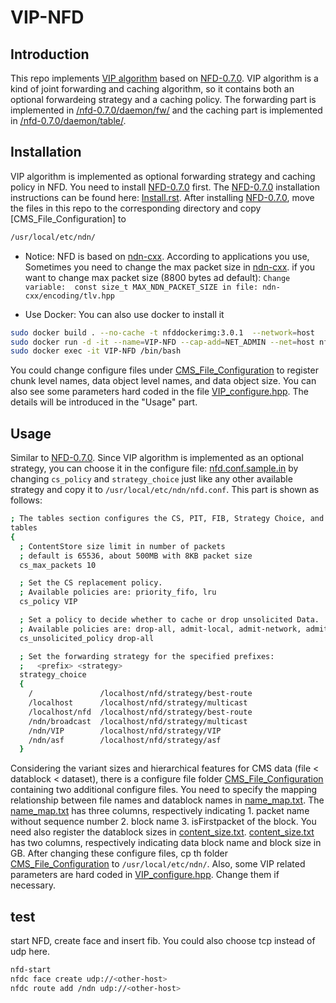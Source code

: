 # VIP-NFD
## Introduction 
This repo implements [VIP algorithm](https://dl.acm.org/doi/abs/10.1145/2660129.2660151?casa_token=0kABuDRdS8sAAAAA:qPlzF3Rg9s8yRwQpoqU3Nbggr-7_gAwqoG2fFuKSAPsjypPwL-ETqg-hL0-zaV2LaiDzggSR1xFi-A
) based on [NFD-0.7.0](https://github.com/named-data/NFD/tree/NFD-0.7.0). VIP algorithm is a kind of joint forwarding and caching algorithm, so it contains both an optional forwardeing strategy and a caching policy. The forwarding part is implemented in [/nfd-0.7.0/daemon/fw/](https://github.com/neu-yehlab/VIP-NFD/tree/master/NFD-NFD-0.7.0/daemon/fw) and the caching part is implemented in [/nfd-0.7.0/daemon/table/](https://github.com/neu-yehlab/VIP-NFD/tree/master/nfd-0.7.0/daemon/table). 

## Installation
VIP algorithm is implemented as optional forwarding strategy and caching policy in NFD. You need to install [NFD-0.7.0](https://github.com/named-data/NFD/tree/NFD-0.7.0) first.
The [NFD-0.7.0](https://github.com/named-data/NFD/tree/NFD-0.7.0) installation instructions can be found here: [Install.rst](https://github.com/named-data/NFD/blob/NFD-0.7.0/docs/INSTALL.rst).
After installing [NFD-0.7.0](https://github.com/named-data/NFD/tree/NFD-0.7.0), move the files in this repo to the corresponding directory and copy [CMS_File_Configuration] to 
```bash
/usr/local/etc/ndn/
```
* Notice: 
NFD is based on [ndn-cxx](https://github.com/named-data/ndn-cxx).
According to applications you use, Sometimes you need to change the max packet size in [ndn-cxx](https://github.com/named-data/ndn-cxx). if you want to change max packet size (8800 bytes ad default): `Change variable:  const size_t MAX_NDN_PACKET_SIZE in file: ndn-cxx/encoding/tlv.hpp`

* Use Docker:
You can also use docker to install it
```bash
sudo docker build . --no-cache -t nfddockerimg:3.0.1  --network=host
sudo docker run -d -it --name=VIP-NFD --cap-add=NET_ADMIN --net=host nfddockerimg:3.0.1
sudo docker exec -it VIP-NFD /bin/bash
```
You could change configure files under [CMS_File_Configuration](https://github.com/neu-yehlab/VIP-NFD/tree/master/nfd-0.7.0/daemon/fw/CMS_File_Configuration) to register chunk level names, data object level names, and data object size. You can also see some parameters hard coded in the file [VIP_configure.hpp](https://github.com/neu-yehlab/VIP-NFD/blob/master/nfd-0.7.0/daemon/fw/VIP_configure.hpp). The details will be introduced in the "Usage" part.

## Usage
Similar to [NFD-0.7.0](https://github.com/named-data/NFD/tree/NFD-0.7.0). Since VIP algorithm is implemented as an optional strategy, you can choose it in the configure file: [nfd.conf.sample.in](https://github.com/neu-yehlab/VIP-NFD/blob/master/nfd-0.7.0/nfd.conf.sample.in) by changing `cs_policy` and `strategy_choice` just like any other available strategy and copy it to `/usr/local/etc/ndn/nfd.conf`. This part is shown as follows:  
```bash
; The tables section configures the CS, PIT, FIB, Strategy Choice, and Measurements
tables
{
  ; ContentStore size limit in number of packets
  ; default is 65536, about 500MB with 8KB packet size
  cs_max_packets 10

  ; Set the CS replacement policy.
  ; Available policies are: priority_fifo, lru
  cs_policy VIP

  ; Set a policy to decide whether to cache or drop unsolicited Data.
  ; Available policies are: drop-all, admit-local, admit-network, admit-all
  cs_unsolicited_policy drop-all

  ; Set the forwarding strategy for the specified prefixes:
  ;   <prefix> <strategy>
  strategy_choice
  {
    /               /localhost/nfd/strategy/best-route
    /localhost      /localhost/nfd/strategy/multicast
    /localhost/nfd  /localhost/nfd/strategy/best-route
    /ndn/broadcast  /localhost/nfd/strategy/multicast
    /ndn/VIP        /localhost/nfd/strategy/VIP
    /ndn/asf        /localhost/nfd/strategy/asf
  }
```
Considering the variant sizes and hierarchical features for CMS data (file < datablock < dataset), there is a configure file folder [CMS_File_Configuration](https://github.com/neu-yehlab/VIP-NFD/tree/master/nfd-0.7.0/daemon/fw/CMS_File_Configuration) containing two additional configure files. You need to specify the mapping relationship between file names and datablock names in [name_map.txt](https://github.com/neu-yehlab/VIP-NFD/blob/master/nfd-0.7.0/daemon/fw/CMS_File_Configuration/name_map.txt). The [name_map.txt](https://github.com/neu-yehlab/VIP-NFD/blob/master/nfd-0.7.0/daemon/fw/CMS_File_Configuration/name_map.txt) has three columns, respectively indicating 1. packet name without sequence number 2. block name 3. isFirstpacket of the block. You need also register the datablock sizes in [content_size.txt](https://github.com/neu-yehlab/VIP-NFD/blob/master/nfd-0.7.0/daemon/fw/CMS_File_Configuration/content_size.txt). [content_size.txt](https://github.com/neu-yehlab/VIP-NFD/blob/master/nfd-0.7.0/daemon/fw/CMS_File_Configuration/content_size.txt) has two columns, respectively indicating data block name and block size in GB. After changing these configure files, cp th folder [CMS_File_Configuration](https://github.com/neu-yehlab/VIP-NFD/tree/master/nfd-0.7.0/daemon/fw/CMS_File_Configuration) to  `/usr/local/etc/ndn/`. Also, some VIP related parameters are hard coded in [VIP_configure.hpp](https://github.com/neu-yehlab/VIP-NFD/blob/master/nfd-0.7.0/daemon/fw/VIP_configure.hpp). Change them if necessary.

## test
start NFD, create face and insert fib. You could also choose tcp instead of udp here. 
``` bash
nfd-start
nfdc face create udp://<other-host>
nfdc route add /ndn udp://<other-host>
```
